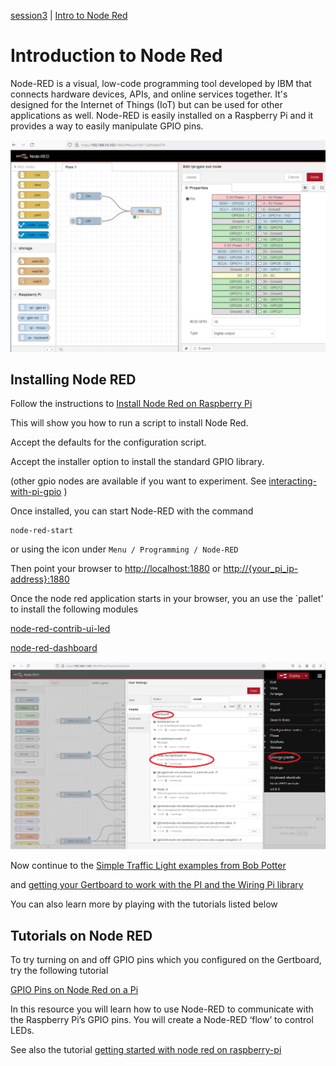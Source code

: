[session3](../../session3/) | [Intro to Node Red](../docs/Node-Red-Intro.md)

# Introduction to Node Red

Node-RED is a visual, low-code programming tool developed by IBM that connects hardware devices, APIs, and online services together. 
It's designed for the Internet of Things (IoT) but can be used for other applications as well.
Node-RED is easily installed on a Raspberry Pi and it provides a way to easily manipulate GPIO pins. 

   ![alt text](../docs/images/NodeRED1.png "Figure NodeRED1.png")

## Installing Node RED
Follow the instructions to [Install Node Red on Raspberry Pi](https://nodered.org/docs/getting-started/raspberrypi)

This will show you how to run a script to install Node Red.

Accept the defaults for the configuration script.

Accept the installer option to install the standard GPIO library. 

(other gpio nodes are available if you want to experiment. 
See [interacting-with-pi-gpio](https://nodered.org/docs/faq/interacting-with-pi-gpio#node-red-node-pi-gpiod) )

Once installed, you can  start Node-RED with the command

```
node-red-start
```
or using the icon under `Menu / Programming / Node-RED`

Then point your browser to [http://localhost:1880](http://localhost:1880) or [http://{your_pi_ip-address}:1880](http://{your_pi_ip-address}:1880)

Once the node red application starts in your browser, you an use the `pallet' to install the following modules

[node-red-contrib-ui-led](https://flows.nodered.org/node/node-red-contrib-ui-led)

[node-red-dashboard](https://flows.nodered.org/node/node-red-dashboard)

   ![alt text](../docs/images/InstallNodeRedDashboard.png "Figure InstallNodeRedDashboard.png")

Now continue to the [Simple Traffic Light examples from Bob Potter](../docs/Simple-Pi-NodeRed.md) 

and [getting your Gertboard to work with the PI and the Wiring Pi library](../docs/gertboard-wiringpi-intro.md)

You can also learn more by playing with the tutorials listed below 


## Tutorials on Node RED

To try turning on and off GPIO pins which you configured on the Gertboard, try the following tutorial

[GPIO Pins on Node Red on a Pi](https://projects.raspberrypi.org/en/projects/getting-started-with-node-red/0)
 
In this resource you will learn how to use Node-RED to communicate with the Raspberry Pi’s GPIO pins. You will create a Node-RED ‘flow’ to control LEDs.

See also the tutorial [getting started with node red on raspberry-pi](https://randomnerdtutorials.com/getting-started-node-red-raspberry-pi/)



